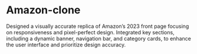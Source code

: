 # Amazon-clone
Designed a visually accurate replica of Amazon’s 2023 front page focusing on responsiveness and pixel-perfect design. Integrated key sections, including a dynamic banner, navigation bar, and category cards, to enhance the user interface and prioritize design accuracy.
